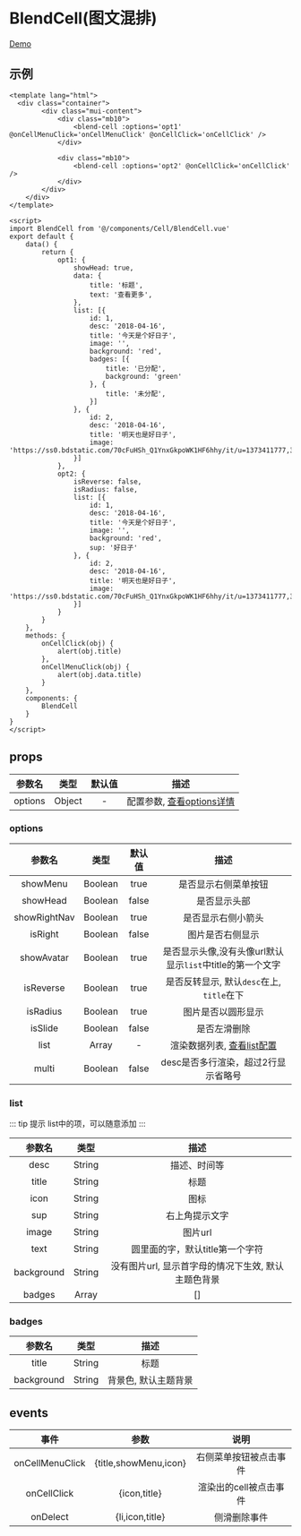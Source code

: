 # BlendCell(图文混排)
[Demo](https://watasi.cn/infozx_api/dist/#/blendCell)

## 示例
```vue{16}
<template lang="html">
  <div class="container">
		<div class="mui-content">
			<div class="mb10">
				<blend-cell :options='opt1' @onCellMenuClick='onCellMenuClick' @onCellClick='onCellClick' />
			</div>

			<div class="mb10">
				<blend-cell :options='opt2' @onCellClick='onCellClick' />
			</div>
		</div>
	</div>
</template>

<script>
import BlendCell from '@/components/Cell/BlendCell.vue'
export default {
	data() {
		return {
			opt1: {
				showHead: true,
				data: {
					title: '标题',
					text: '查看更多',
				},
				list: [{
					id: 1,
					desc: '2018-04-16',
					title: '今天是个好日子',
					image: '',
					background: 'red',
					badges: [{
						title: '已分配',
						background: 'green'
					}, {
						title: '未分配',
					}]
				}, {
					id: 2,
					desc: '2018-04-16',
					title: '明天也是好日子',
					image: 'https://ss0.bdstatic.com/70cFuHSh_Q1YnxGkpoWK1HF6hhy/it/u=1373411777,3992091759&fm=27&gp=0.jpg'
				}]
			},
			opt2: {
				isReverse: false,
				isRadius: false,
				list: [{
					id: 1,
					desc: '2018-04-16',
					title: '今天是个好日子',
					image: '',
					background: 'red',
					sup: '好日子'
				}, {
					id: 2,
					desc: '2018-04-16',
					title: '明天也是好日子',
					image: 'https://ss0.bdstatic.com/70cFuHSh_Q1YnxGkpoWK1HF6hhy/it/u=1373411777,3992091759&fm=27&gp=0.jpg'
				}]
			}
		}
	},
	methods: {
		onCellClick(obj) {
			alert(obj.title)
		},
		onCellMenuClick(obj) {
			alert(obj.data.title)
		}
	},
	components: {
		BlendCell
	}
}
</script>
```
## props
|参数名|类型|默认值|描述|
|:---:|:---:|:---:|:---:|
|options|Object|-|配置参数, [查看options详情](#options)|

### options
|参数名|类型|默认值|描述|
|:---:|:---:|:---:|:---:|
|showMenu|Boolean|true|是否显示右侧菜单按钮|
|showHead|Boolean|false|是否显示头部|
|showRightNav|Boolean|true|是否显示右侧小箭头|
|isRight|Boolean|false|图片是否右侧显示|
|showAvatar|Boolean|true|是否显示头像,没有头像url默认显示`list`中title的第一个文字|
|isReverse|Boolean|true|是否反转显示, 默认`desc`在上, `title`在下|
|isRadius|Boolean|true|图片是否以圆形显示|
|isSlide|Boolean|false|是否左滑删除|
|list|Array|-|渲染数据列表, [查看list配置](#list)|
|multi|Boolean|false|desc是否多行渲染，超过2行显示省略号|

### list
::: tip 提示
list中的项，可以随意添加
:::

|参数名|类型|描述|
|:---:|:---:|:---:|
|desc|String|描述、时间等|
|title|String|标题|
|icon|String|图标|
|sup|String|右上角提示文字|
|image|String|图片url|
|text|String|圆里面的字，默认title第一个字符|
|background|String|没有图片url, 显示首字母的情况下生效, 默认主题色背景|
|badges|Array|[]|徽章, [查看badges](#badges)|

### badges
|参数名|类型|描述|
|:---:|:---:|:---:|
|title|String|标题|
|background|String|背景色, 默认主题背景|

## events
|事件|参数|说明|
|:---:|:---:|:---:|
|onCellMenuClick|{title,showMenu,icon}|右侧菜单按钮被点击事件|
|onCellClick|{icon,title}|渲染出的cell被点击事件|
|onDelect|{li,icon,title}|侧滑删除事件|
